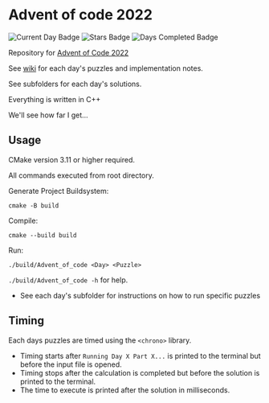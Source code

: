# Advent of code 2022

![Current Day Badge](https://img.shields.io/badge/day%20📅-8-blue)
![Stars Badge](https://img.shields.io/badge/stars%20⭐-14-yellow)
![Days Completed Badge](https://img.shields.io/badge/days%20completed-7-red)

Repository for [Advent of Code 2022](https://adventofcode.com/)

See [wiki](https://github.com/jio125/Advent-of-code-2022/wiki) for each day's puzzles and implementation notes.

See subfolders for each day's solutions.

Everything is written in C++

We'll see how far I get...

## Usage

CMake version 3.11 or higher required.

All commands executed from root directory.

Generate Project Buildsystem:

`cmake -B build`

Compile:

`cmake --build build`

Run:

`./build/Advent_of_code <Day> <Puzzle>`

`./build/Advent_of_code -h` for help.

- See each day's subfolder for instructions on how to run specific puzzles

## Timing

Each days puzzles are timed using the `<chrono>` library.

- Timing starts after `Running Day X Part X...` is printed to the terminal but before the input file is opened.
- Timing stops after the calculation is completed but before the solution is printed to the terminal.
- The time to execute is printed after the solution in milliseconds.
